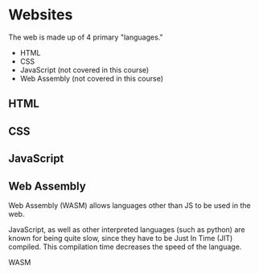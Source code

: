 # Websites

The web is made up of 4 primary "languages."

- HTML
- CSS
- JavaScript (not covered in this course)
- Web Assembly (not covered in this course)

## HTML

## CSS

## JavaScript

## Web Assembly

Web Assembly (WASM) allows languages other than JS to be used in the web.

JavaScript, as well as other interpreted languages (such as python) are known for being quite slow, since they have to be Just In Time (JIT) compiled.
This compilation time decreases the speed of the language.

WASM
